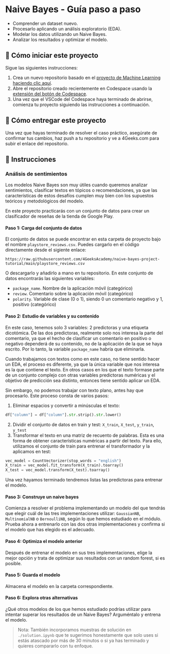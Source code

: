 <!-- hide -->
# Naive Bayes - Guía paso a paso
<!-- endhide -->

- Comprender un dataset nuevo.
- Procesarlo aplicando un análisis exploratorio (EDA).
- Modelar los datos utilizando un Naive Bayes.
- Analizar los resultados y optimizar el modelo.

## 🌱 Cómo iniciar este proyecto

Sigue las siguientes instrucciones:

1. Crea un nuevo repositorio basado en el [proyecto de Machine Learning](https://github.com/4GeeksAcademy/machine-learning-python-template) [haciendo clic aquí](https://github.com/4GeeksAcademy/machine-learning-python-template/generate).
2. Abre el repositorio creado recientemente en Codespace usando la [extensión del botón de Codespace](https://docs.github.com/es/codespaces/developing-in-codespaces/creating-a-codespace-for-a-repository#creating-a-codespace-for-a-repository).
3. Una vez que el VSCode del Codespace haya terminado de abrirse, comienza tu proyecto siguiendo las instrucciones a continuación.

## 🚛 Cómo entregar este proyecto

Una vez que hayas terminado de resolver el caso práctico, asegúrate de confirmar tus cambios, haz push a tu repositorio y ve a 4Geeks.com para subir el enlace del repositorio.

## 📝 Instrucciones

### Análisis de sentimientos

Los modelos Naive Bayes son muy útiles cuando queremos analizar sentimientos, clasificar textos en tópicos o recomendaciones, ya que las características de estos desafíos cumplen muy bien con los supuestos teóricos y metodológicos del modelo.

En este proyecto practicarás con un conjunto de datos para crear un clasificador de reseñas de la tienda de Google Play.

#### Paso 1: Carga del conjunto de datos

El conjunto de datos se puede encontrar en esta carpeta de proyecto bajo el nombre `playstore_reviews.csv`. Puedes cargarlo en el código directamente desde el sigiente enlace: 

```text
https://raw.githubusercontent.com/4GeeksAcademy/naive-bayes-project-tutorial/main/playstore_reviews.csv
```
O descargarlo y añadirlo a mano en tu repositorio. En este conjunto de datos encontrarás las siguientes variables:

- `package_name`. Nombre de la aplicación móvil (categórico)
- `review`. Comentario sobre la aplicación móvil (categórico)
- `polarity`. Variable de clase (0 o 1), siendo 0 un comentario negativo y 1, positivo (categórico)

#### Paso 2: Estudio de variables y su contenido

En este caso, tenemos solo 3 variables: 2 predictoras y una etiqueta dicotómica. De las dos predictoras, realmente solo nos interesa la parte del comentario, ya que el hecho de clasificar un comentario en positivo o negativo dependerá de su contenido, no de la aplicación de la que se haya escrito. Por lo tanto, la variable `package_name` habría que eliminarla.

Cuando trabajamos con textos como en este caso, no tiene sentido hacer un EDA, el proceso es diferente, ya que la única variable que nos interesa es la que contiene el texto. En otros casos en los que el texto formase parte de un conjunto complejo con otras variables predictoras numéricas y el objetivo de predicción sea distinto, entonces tiene sentido aplicar un EDA.

Sin embargo, no podemos trabajar con texto plano, antes hay que procesarlo. Este proceso consta de varios pasos:

1. Eliminar espacios y convertir a minúsculas el texto:
```py
df["column"] = df["column"].str.strip().str.lower()
```
2. Dividir el conjunto de datos en train y test: `X_train`, `X_test`, `y_train`, `y_test`
3. Transformar el texto en una matriz de recuento de palabras. Esta es una forma de obtener características numéricas a partir del texto. Para ello, utilizamos el conjunto de train para entrenar el transformador y la aplicamos en test:
```py
vec_model = CountVectorizer(stop_words = "english")
X_train = vec_model.fit_transform(X_train).toarray()
X_test = vec_model.transform(X_test).toarray()
```

Una vez hayamos terminado tendremos listas las predictoras para entrenar el modelo.

#### Paso 3: Construye un naive bayes

Comienza a resolver el problema implementando un modelo del que tendrás que elegir cuál de las tres implementaciones utilizar: `GaussianNB`, `MultinomialNB` o `BernoulliNB`, según lo que hemos estudiado en el módulo. Prueba ahora a entrenarlo con las dos otras implementaciones y confirma si el modelo que has elegido es el adecuado.

#### Paso 4: Optimiza el modelo anterior

Después de entrenar el modelo en sus tres implementaciones, elige la mejor opción y trata de optimizar sus resultados con un random forest, si es posible.

#### Paso 5: Guarda el modelo

Almacena el modelo en la carpeta correspondiente.

#### Paso 6: Explora otras alternativas

¿Qué otros modelos de los que hemos estudiado podrías utilizar para intentar superar los resultados de un Naive Bayes? Arguméntalo y entrena el modelo.

> Nota: También incorporamos muestras de solución en `./solution.ipynb` que te sugerimos honestamente que solo uses si estás atascado por más de 30 minutos o si ya has terminado y quieres compararlo con tu enfoque.
